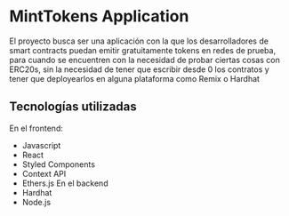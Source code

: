 # MintTokens Application

El proyecto busca ser una aplicación con la que los desarrolladores de smart contracts puedan emitir gratuitamente tokens en redes de prueba, para cuando se encuentren con la necesidad de probar ciertas cosas con ERC20s, sin la necesidad de tener que escribir desde 0 los contratos y tener que deployearlos en alguna plataforma como Remix o Hardhat


## Tecnologías utilizadas
En el frontend:
- Javascript
- React 
- Styled Components
- Context API
- Ethers.js
En el backend
- Hardhat
- Node.js

